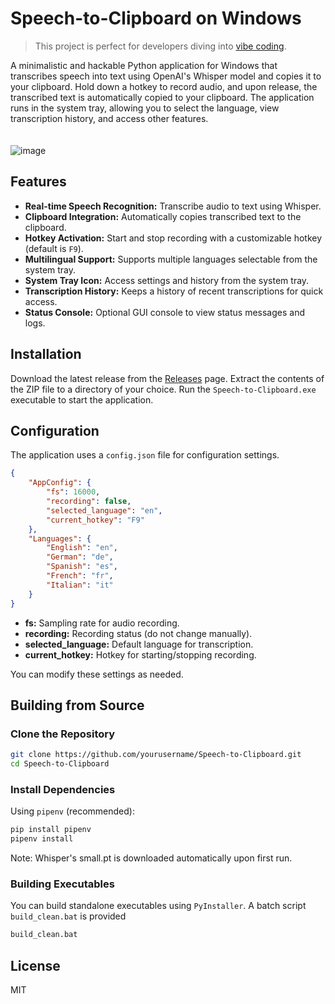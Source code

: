 # Speech-to-Clipboard on Windows

> This project is perfect for developers diving into [vibe coding](https://en.wikipedia.org/wiki/Vibe_coding).

A minimalistic and hackable Python application for Windows that transcribes speech into text using OpenAI's Whisper model and copies it to your clipboard. Hold down a hotkey to record audio, and upon release, the transcribed text is automatically copied to your clipboard. The application runs in the system tray, allowing you to select the language, view transcription history, and access other features. 
<br /><br /><br />
![image](https://github.com/user-attachments/assets/cf51fd8b-ef8c-4620-9bd4-da06c4b56906)

## Features

- **Real-time Speech Recognition:** Transcribe audio to text using Whisper.
- **Clipboard Integration:** Automatically copies transcribed text to the clipboard.
- **Hotkey Activation:** Start and stop recording with a customizable hotkey (default is `F9`).
- **Multilingual Support:** Supports multiple languages selectable from the system tray.
- **System Tray Icon:** Access settings and history from the system tray.
- **Transcription History:** Keeps a history of recent transcriptions for quick access.
- **Status Console:** Optional GUI console to view status messages and logs.

## Installation

Download the latest release from the [Releases](https://github.com/DominikLindorfer/Speech-to-Clipboard/releases) page. Extract the contents of the ZIP file to a directory of your choice. Run the `Speech-to-Clipboard.exe` executable to start the application.

## Configuration

The application uses a `config.json` file for configuration settings.

```json config.json
{
    "AppConfig": {
        "fs": 16000,
        "recording": false,
        "selected_language": "en",
        "current_hotkey": "F9"
    },
    "Languages": {
        "English": "en",
        "German": "de",
        "Spanish": "es",
        "French": "fr",
        "Italian": "it"
    }
}
```

- **fs:** Sampling rate for audio recording.
- **recording:** Recording status (do not change manually).
- **selected_language:** Default language for transcription.
- **current_hotkey:** Hotkey for starting/stopping recording.

You can modify these settings as needed.

## Building from Source

### Clone the Repository

```bash
git clone https://github.com/yourusername/Speech-to-Clipboard.git
cd Speech-to-Clipboard
```

### Install Dependencies

Using `pipenv` (recommended):

```bash
pip install pipenv
pipenv install
```

Note: Whisper's small.pt is downloaded automatically upon first run.

### Building Executables

You can build standalone executables using `PyInstaller`. A batch script `build_clean.bat` is provided

```bash
build_clean.bat
```

## License
MIT
